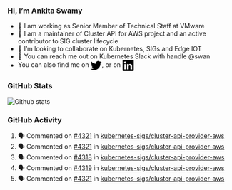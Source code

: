 ### Hi, I’m Ankita Swamy

- 💼 I am working as Senior Member of Technical Staff at VMware
- 👀 I am a maintainer of Cluster API for AWS project and an active contributor to SIG cluster lifecycle
- 💞️ I’m looking to collaborate on Kubernetes, SIGs and Edge IOT
- 💬 You can reach me out on Kubernetes Slack with handle @swan
- You can also find me on <a href="https://twitter.com/SwamyAnkita" target="blank"><img align="center" src="https://raw.githubusercontent.com/Ankitasw/Ankitasw/master/svg/twitter.svg" alt="Ankitasw" height="25" width="25" color="#1DA1f2" /></a>, or on <a href="https://www.linkedin.com/in/Ankitaswamy/" target="blank"><img align="center" src="https://raw.githubusercontent.com/Ankitasw/Ankitasw/master/svg/linkedin.svg" alt="Ankitasw" height="25" width="25" /></a>

### GitHub Stats
![Github stats](https://github-readme-stats.vercel.app/api?username=Ankitasw&count_private=true&show_icons=true&theme=tokyonight)

### GitHub Activity 
<!--START_SECTION:activity-->
1. 🗣 Commented on [#4321](https://github.com/kubernetes-sigs/cluster-api-provider-aws/issues/4321) in [kubernetes-sigs/cluster-api-provider-aws](https://github.com/kubernetes-sigs/cluster-api-provider-aws)
2. 🗣 Commented on [#4321](https://github.com/kubernetes-sigs/cluster-api-provider-aws/issues/4321) in [kubernetes-sigs/cluster-api-provider-aws](https://github.com/kubernetes-sigs/cluster-api-provider-aws)
3. 🗣 Commented on [#4318](https://github.com/kubernetes-sigs/cluster-api-provider-aws/issues/4318) in [kubernetes-sigs/cluster-api-provider-aws](https://github.com/kubernetes-sigs/cluster-api-provider-aws)
4. 🗣 Commented on [#4319](https://github.com/kubernetes-sigs/cluster-api-provider-aws/issues/4319) in [kubernetes-sigs/cluster-api-provider-aws](https://github.com/kubernetes-sigs/cluster-api-provider-aws)
5. 🗣 Commented on [#4321](https://github.com/kubernetes-sigs/cluster-api-provider-aws/issues/4321) in [kubernetes-sigs/cluster-api-provider-aws](https://github.com/kubernetes-sigs/cluster-api-provider-aws)
<!--END_SECTION:activity-->
